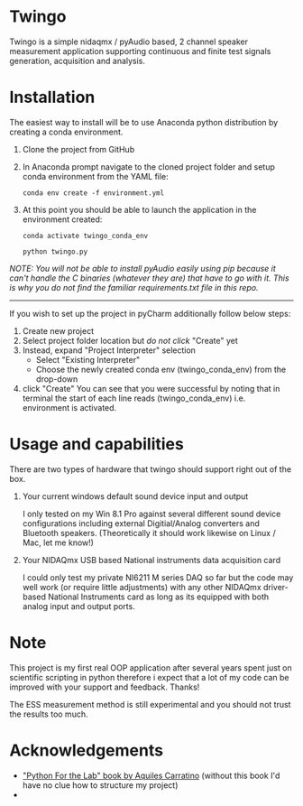 # Twingo
Twingo is a simple nidaqmx / pyAudio based, 2 channel speaker measurement application supporting continuous and finite test signals generation, acquisition and analysis.
# Installation
The easiest way to install will be to use Anaconda python distribution by creating a conda environment.

1. Clone the project from GitHub
2. In Anaconda prompt navigate to the cloned project folder and setup conda environment from the YAML file:

    `conda env create -f environment.yml`
3. At this point you should be able to launch the application in the environment created:

    `conda activate twingo_conda_env`
    
    `python twingo.py`

_NOTE: You will not be able to install pyAudio easily using pip because it can't handle the C binaries (whatever they are) that have to go with it. This is why you do not find the familiar requirements.txt file in this repo._

---
If you wish to set up the project in pyCharm additionally follow below steps:

1. Create new project
2. Select project folder location but _do not click_ "Create" yet
3. Instead, expand "Project Interpreter" selection
    - Select "Existing Interpreter"
    - Choose the newly created conda env (twingo_conda_env) from the drop-down
4. click "Create"
You can see that you were successful by noting that in terminal the start of each line reads (twingo_conda_env) i.e. environment is activated.

# Usage and capabilities
There are two types of hardware that twingo should support right out of the box.
1. Your current windows default sound device input and output 

	I only tested on my Win 8.1 Pro against several different sound device configurations including external Digitial/Analog converters and Bluetooth speakers. (Theoretically it should work likewise on Linux / Mac, let me know!)
2. Your NIDAQmx USB based National instruments data acquisition card

    I could only test my private NI6211 M series DAQ so far but the code may well work (or require little adjustments) with any other NIDAQmx driver-based National Instruments card as long as its equipped with both analog input and output ports.

# Note
This project is my first real OOP application after several years spent just on scientific scripting in python therefore i expect that a lot of my code can be improved with your support and feedback. Thanks!

The ESS measurement method is still experimental and you should not trust the results too much.

# Acknowledgements
 - ["Python For the Lab" book by Aquiles Carratino](https://www.pythonforthelab.com/books/)
 	(without this book I'd have no clue how to structure my project)
 - 